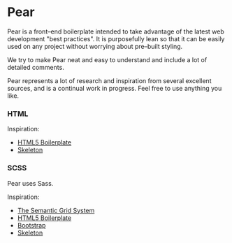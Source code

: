 # Pear

Pear is a front–end boilerplate intended to take advantage of the latest web development "best practices". It is purposefully lean so that it can be easily used on any project without worrying about pre–built styling.

We try to make Pear neat and easy to understand and include a lot of detailed comments.

Pear represents a lot of research and inspiration from several excellent sources, and is a continual work in progress. Feel free to use anything you like.

### HTML
Inspiration:
* [HTML5 Boilerplate](https://github.com/h5bp/html5-boilerplate)
* [Skeleton](https://github.com/dhg/Skeleton)

### SCSS
Pear uses Sass.

Inspiration:
* [The Semantic Grid System](https://github.com/twigkit/semantic.gs)
* [HTML5 Boilerplate](https://github.com/h5bp/html5-boilerplate)
* [Bootstrap](https://github.com/twbs/bootstrap)
* [Skeleton](https://github.com/dhg/Skeleton)